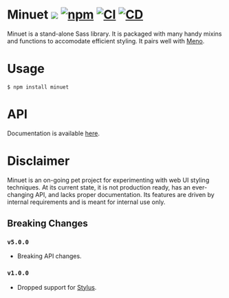 # Minuet ![](https://img.shields.io/maintenance/no/2019) [![npm](https://img.shields.io/npm/v/minuet.svg)](https://www.npmjs.com/package/minuet) [![CI](https://github.com/andrewscwei/minuet/workflows/CI/badge.svg)](https://github.com/andrewscwei/minuet/actions?query=workflow%3ACI) [![CD](https://github.com/andrewscwei/minuet/workflows/CD/badge.svg)](https://github.com/andrewscwei/minuet/actions?query=workflow%3ACD)

Minuet is a stand-alone Sass library. It is packaged with many handy mixins and functions to accomodate efficient styling. It pairs well with [Meno](https://github.com/andrewscwei/meno).

# Usage

```
$ npm install minuet
```

# API

Documentation is available [here](http://andrewscwei.github.io/minuet).

# Disclaimer

Minuet is an on-going pet project for experimenting with web UI styling techniques. At its current state, it is not production ready, has an ever-changing API, and lacks proper documentation. Its features are driven by internal requirements and is meant for internal use only.

## Breaking Changes

### `v5.0.0`

- Breaking API changes.

### `v1.0.0`

- Dropped support for [Stylus](http://stylus-lang.com/).
